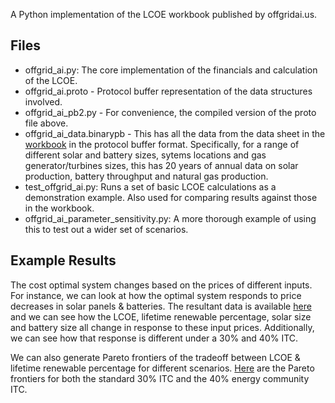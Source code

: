 A Python implementation of the LCOE workbook published by offgridai.us.

## Files
- offgrid_ai.py: The core implementation of the financials and calculation of the LCOE.
- offgrid_ai.proto - Protocol buffer representation of the data structures involved.
- offgrid_ai_pb2.py - For convenience, the compiled version of the proto file above.
- offgrid_ai_data.binarypb - This has all the data from the data sheet in the [workbook](https://www.offgridai.us/offgrid-ai-lcoe-calculator.xlsm) in the protocol buffer format. Specifically, for a range of different solar and battery sizes, sytems locations and gas generator/turbines sizes, this has 20 years of annual data on solar production, battery throughput and natural gas production.
- test_offgrid_ai.py: Runs a set of basic LCOE calculations as a demonstration example. Also used for comparing results against those in the workbook.
- offgrid_ai_parameter_sensitivity.py: A more thorough example of using this to test out a wider set of scenarios.

## Example Results

The cost optimal system changes based on the prices of different inputs. For instance, we can look
at how the optimal system responds to price decreases in solar panels & batteries. The resultant
data is available [here](https://docs.google.com/spreadsheets/d/1UkHo5jvbne0NTeN4YN14w7xSIiwNQm8X2MwY919CE3M/view)
and we can see how the LCOE, lifetime renewable percentage, solar size and battery size all change
in response to these input prices. Additionally, we can see how that response is different under a
30% and 40% ITC.

We can also generate Pareto frontiers of the tradeoff between LCOE & lifetime renewable percentage for
different scenarios. [Here](https://docs.google.com/spreadsheets/d/1DhBXOtFV8JG6RKbbflTKTjYoUsvOSao7G8KFcswaPzU/view)
are the Pareto frontiers for both the standard 30% ITC and the 40% energy community ITC.

